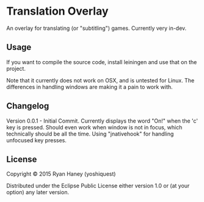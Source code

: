 # Translation Overlay

An overlay for translating (or "subtitling") games. Currently very in-dev.

## Usage

If you want to compile the source code, install leiningen and use that on the project.

Note that it currently does not work on OSX, and is untested for Linux. The differences in handling windows are making it a pain to work with.

## Changelog

Version 0.0.1 - Initial Commit. Currently displays the word "On!" when the 'c' key is pressed. Should even work when window is not in focus, which technically should be all the time. Using "jnativehook" for handling unfocused key presses.

## License

Copyright © 2015 Ryan Haney (yoshiquest)

Distributed under the Eclipse Public License either version 1.0 or (at
your option) any later version.
